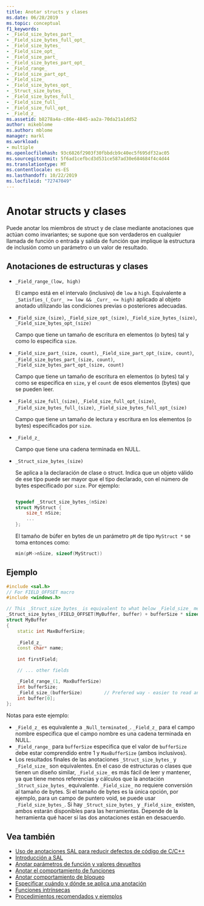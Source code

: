 ```yaml
---
title: Anotar structs y clases
ms.date: 06/28/2019
ms.topic: conceptual
f1_keywords:
- _Field_size_bytes_part_
- _Field_size_bytes_full_opt_
- _Field_size_bytes_
- _Field_size_opt_
- _Field_size_part_
- _Field_size_bytes_part_opt_
- _Field_range_
- _Field_size_part_opt_
- _Field_size_
- _Field_size_bytes_opt_
- _Struct_size_bytes_
- _Field_size_bytes_full_
- _Field_size_full_
- _Field_size_full_opt_
- _Field_z_
ms.assetid: b8278a4a-c86e-4845-aa2a-70da21a1dd52
author: mikeblome
ms.author: mblome
manager: markl
ms.workload:
- multiple
ms.openlocfilehash: 93c6826f2903f30fbbdcb9c40ec5f695df32ac05
ms.sourcegitcommit: 5f6ad1cefbcd3d531ce587ad30e684684f4c4d44
ms.translationtype: MT
ms.contentlocale: es-ES
ms.lasthandoff: 10/22/2019
ms.locfileid: "72747049"
---
```

# <a name="annotating-structs-and-classes"></a>Anotar structs y clases

Puede anotar los miembros de struct y de clase mediante anotaciones que actúan como invariantes; se supone que son verdaderos en cualquier llamada de función o entrada y salida de función que implique la estructura de inclusión como un parámetro o un valor de resultado.

## <a name="struct-and-class-annotations"></a>Anotaciones de estructuras y clases

- `_Field_range_(low, high)`

     El campo está en el intervalo (inclusivo) de `low` a `high`.  Equivalente a `_Satisfies_(_Curr_ >= low && _Curr_ <= high)` aplicado al objeto anotado utilizando las condiciones previas o posteriores adecuadas.

- `_Field_size_(size)`, `_Field_size_opt_(size)`, `_Field_size_bytes_(size)`, `_Field_size_bytes_opt_(size)`

     Campo que tiene un tamaño de escritura en elementos (o bytes) tal y como lo especifica `size`.

- `_Field_size_part_(size, count)`, `_Field_size_part_opt_(size, count)`, `_Field_size_bytes_part_(size, count)`, `_Field_size_bytes_part_opt_(size, count)`

     Campo que tiene un tamaño de escritura en elementos (o bytes) tal y como se especifica en `size`, y el `count` de esos elementos (bytes) que se pueden leer.

- `_Field_size_full_(size)`, `_Field_size_full_opt_(size)`, `_Field_size_bytes_full_(size)`, `_Field_size_bytes_full_opt_(size)`

     Campo que tiene un tamaño de lectura y escritura en los elementos (o bytes) especificados por `size`.

- `_Field_z_`

     Campo que tiene una cadena terminada en NULL.

- `_Struct_size_bytes_(size)`

     Se aplica a la declaración de clase o struct.  Indica que un objeto válido de ese tipo puede ser mayor que el tipo declarado, con el número de bytes especificado por `size`.  Por ejemplo:

    ```cpp

    typedef _Struct_size_bytes_(nSize)
    struct MyStruct {
        size_t nSize;
        ...
    };

    ```

     El tamaño de búfer en bytes de un parámetro `pM` de tipo `MyStruct *` se toma entonces como:

    ```cpp
    min(pM->nSize, sizeof(MyStruct))
    ```

## <a name="example"></a>Ejemplo

```cpp
#include <sal.h>
// For FIELD_OFFSET macro
#include <windows.h>

// This _Struct_size_bytes_ is equivalent to what below _Field_size_ means.
_Struct_size_bytes_(FIELD_OFFSET(MyBuffer, buffer) + bufferSize * sizeof(int))
struct MyBuffer
{
    static int MaxBufferSize;
    
    _Field_z_
    const char* name;
    
    int firstField;

    // ... other fields

    _Field_range_(1, MaxBufferSize)
    int bufferSize;
    _Field_size_(bufferSize)        // Prefered way - easier to read and maintain.
    int buffer[0];
};
```

Notas para este ejemplo:

- `_Field_z_` es equivalente a `_Null_terminated_`.  `_Field_z_` para el campo nombre especifica que el campo nombre es una cadena terminada en NULL.
- `_Field_range_` para `bufferSize` especifica que el valor de `bufferSize` debe estar comprendido entre 1 y `MaxBufferSize` (ambos inclusivos).
- Los resultados finales de las anotaciones `_Struct_size_bytes_` y `_Field_size_` son equivalentes. En el caso de estructuras o clases que tienen un diseño similar, `_Field_size_` es más fácil de leer y mantener, ya que tiene menos referencias y cálculos que la anotación `_Struct_size_bytes_` equivalente. `_Field_size_` no requiere conversión al tamaño de bytes. Si el tamaño de bytes es la única opción, por ejemplo, para un campo de puntero void, se puede usar `_Field_size_bytes_`. Si hay `_Struct_size_bytes_` y `_Field_size_` existen, ambos estarán disponibles para las herramientas. Depende de la herramienta qué hacer si las dos anotaciones están en desacuerdo.

## <a name="see-also"></a>Vea también

- [Uso de anotaciones SAL para reducir defectos de código de C/C++](../code-quality/using-sal-annotations-to-reduce-c-cpp-code-defects.md)
- [Introducción a SAL](../code-quality/understanding-sal.md)
- [Anotar parámetros de función y valores devueltos](../code-quality/annotating-function-parameters-and-return-values.md)
- [Anotar el comportamiento de funciones](../code-quality/annotating-function-behavior.md)
- [Anotar comportamiento de bloqueo](../code-quality/annotating-locking-behavior.md)
- [Especificar cuándo y dónde se aplica una anotación](../code-quality/specifying-when-and-where-an-annotation-applies.md)
- [Funciones intrínsecas](../code-quality/intrinsic-functions.md)
- [Procedimientos recomendados y ejemplos](../code-quality/best-practices-and-examples-sal.md)
